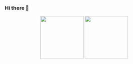 ### Hi there 👋

<!--
**llffff/llffff** is a ✨ _special_ ✨ repository because its `README.md` (this file) appears on your GitHub profile.

Here are some ideas to get you started:

- 🔭 I’m currently working on ...
- 🌱 I’m currently learning ...
- 👯 I’m looking to collaborate on ...
- 🤔 I’m looking for help with ...
- 💬 Ask me about ...
- 📫 How to reach me: ...
- 😄 Pronouns: ...
- ⚡ Fun fact: ...
-->


<div align="center">
  <img height="137px" 
       src="https://github-readme-stats.vercel.app/api?username=llffff&hide_title=true&hide_border=true&show_icons=trueline_height=21&text_color=000&icon_color=000&bg_color=c2e59c&theme=graywhite" /> 
  <img height="137px" 
       src="https://github-readme-stats.vercel.app/api/top-langs/?username=llffff&hide_title=true&hide_border=true&layout=compact&langs_count=6&text_color=000&icon_color=fff&bg_color=64b3f4&theme=graywhite" /> </div>
  
